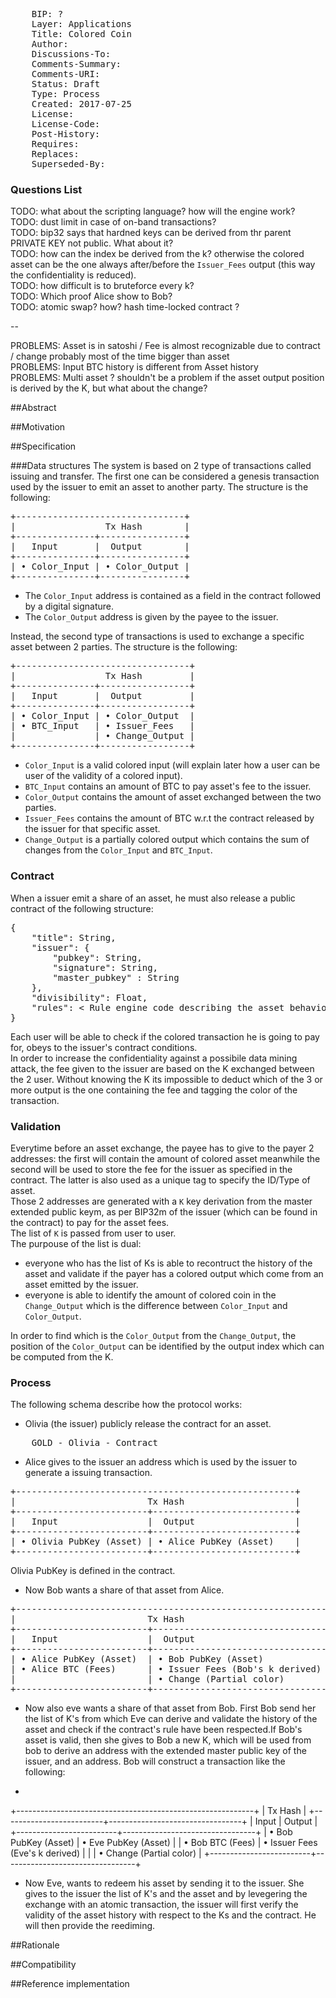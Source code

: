 <pre>
	BIP: ?
	Layer: Applications
	Title: Colored Coin
	Author: 
	Discussions-To: 
	Comments-Summary: 
	Comments-URI: 
	Status: Draft
	Type: Process
	Created: 2017-07-25
	License: 
	License-Code: 
	Post-History: 
	Requires: 
	Replaces: 
	Superseded-By: 
</pre>

### Questions List

TODO: what about the scripting language? how will the engine work? <br>
TODO: dust limit in case of on-band transactions? <br>
TODO: bip32 says that hardned keys can be derived from thr parent PRIVATE KEY not public. What about it? <br>
TODO: how can the index be derived from the k? otherwise the colored asset can be the one always after/before the `Issuer_Fees` output (this way the confidentiality is reduced). <br>
TODO: how difficult is to bruteforce every k? <br>
TODO: Which proof Alice show to Bob? <br>
TODO: atomic swap? how? hash time-locked contract ? <br>

--

PROBLEMS: Asset is in satoshi / Fee is almost recognizable due to contract / change probably most of the time bigger than asset <br>
PROBLEMS: Input BTC history is different from Asset history <br>
PROBLEMS: Multi asset ? shouldn't be a problem if the asset output position is derived by the K, but what about the change? 

##Abstract

##Motivation

##Specification

###Data structures
The system is based on 2 type of transactions called issuing and transfer. The first one can be considered a genesis transaction used by the issuer to emit an asset to another party. The structure is the following:

<pre>
+--------------------------------+
|                 Tx Hash        |
+---------------+----------------+
|   Input       |  Output        |
+---------------+----------------+               
| • Color_Input | • Color_Output |
+---------------+----------------+
</pre>

* The `Color_Input` address is contained as a field in the contract followed by a digital signature. 
* The `Color_Output` address is given by the payee to the issuer. 

Instead, the second type of transactions is used to exchange a specific asset between 2 parties. The structure is the following:

<pre>
+---------------------------------+
|                 Tx Hash         |
+---------------+-----------------+
|   Input       |  Output         |
+---------------+-----------------+              
| • Color_Input | • Color_Output  |
| • BTC_Input   | • Issuer_Fees   |
|               | • Change_Output |
+---------------+-----------------+
</pre>

* `Color_Input` is a valid colored input (will explain later how a user can be user of the validity of a colored input).
* `BTC_Input` contains an amount of BTC to pay asset's fee to the issuer.
* `Color_Output` contains the amount of asset exchanged between the two parties.
* `Issuer_Fees` contains the amount of BTC w.r.t the contract released by the issuer for that specific asset.
* `Change_Output` is a partially colored output which contains the sum of changes from the `Color_Input` and `BTC_Input`.

### Contract
When a issuer emit a share of an asset, he must also release a public contract of the following structure: <br>
<pre>
{
	"title": String,
	"issuer": {
		"pubkey": String,
		"signature": String,
		"master_pubkey" : String
	},
	"divisibility": Float,
	"rules": < Rule engine code describing the asset behavior >
}
</pre>

Each user will be able to check if the colored transaction he is going to pay for, obeys to the issuer's contract conditions. <br>
In order to increase the confidentiality against a possibile data mining attack, the fee given to the issuer are based on the K exchanged between the 2 user. Without knowing the K its impossible to deduct which of the 3 or more output is the one containing the fee and tagging the color of the transaction.

### Validation
Everytime before an asset exchange, the payee has to give to the payer 2 addresses: the first will contain the amount of colored asset meanwhile the second will be used to store the fee for the issuer as specified in the contract. The latter is also used as a unique tag to specify the ID/Type of asset. <br>
Those 2 addresses are generated with a `K` key derivation from the master extended public keym, as per BIP32m of the issuer (which can be found in the contract) to pay for the asset fees. <br>
The list of `K` is passed from user to user. <br>
The  purpouse of the list is dual:

* everyone who has the list of Ks is able to recontruct the history of the asset and validate if the payer has a colored output which come from an asset emitted by the issuer.
* everyone is able to identify the amount of colored coin in the `Change_Output` which is the difference between `Color_Input` and `Color_Output`.

In order to find which is the `Color_Output` from the `Change_Output`, the position of the `Color_Output` can be identified by the output index which can be computed from the K.

### Process
The following schema describe how the protocol works:

* Olivia (the issuer) publicly release the contract for an asset.
<pre>
	GOLD - Olivia - Contract
</pre>
* Alice gives to the issuer an address which is used by the issuer to generate a issuing transaction.
<pre>
+-----------------------------------------------------+
|                         Tx Hash                     |
+-------------------------+---------------------------+
|   Input                 |  Output                   |
+-------------------------+---------------------------+
| • Olivia PubKey (Asset) | • Alice PubKey (Asset)    |
+-------------------------+---------------------------+
</pre>
Olivia PubKey is defined in the contract.
* Now Bob wants a share of that asset from Alice. 
<pre>
+-----------------------------------------------------------+
|                         Tx Hash                           |
+-------------------------+---------------------------------+
|   Input                 |  Output                         |
+-------------------------+---------------------------------+
| • Alice PubKey (Asset)  | • Bob PubKey (Asset)            |
| • Alice BTC (Fees)      | • Issuer Fees (Bob's k derived) |
|                         | • Change (Partial color)        |
+-------------------------+---------------------------------+
</pre>
* Now also eve wants a share of that asset from Bob. First Bob send her the list of K's from which Eve can derive and validate the history of the asset and check if the contract's rule have been respected.If Bob's asset is valid, then she gives to Bob a new K, which will be used from bob to derive an address with the extended master public key of the issuer, and an address. Bob will construct a transaction like the following:
* <pre>
+-----------------------------------------------------------+
|                         Tx Hash                           |
+-------------------------+---------------------------------+
|   Input                 |  Output                         |
+-------------------------+---------------------------------+
| • Bob PubKey (Asset)    | • Eve PubKey (Asset)            |
| • Bob BTC (Fees)        | • Issuer Fees (Eve's k derived) |
|                         | • Change (Partial color)        |
+-------------------------+---------------------------------+
</pre>
* Now Eve, wants to redeem his asset by sending it to the issuer. She gives to the issuer the list of K's and the asset and by levegering the exchange with an atomic transaction, the issuer will first verify the validity of the asset history with respect to the Ks and the contract. He will then provide the reediming.

##Rationale

##Compatibility

##Reference implementation
